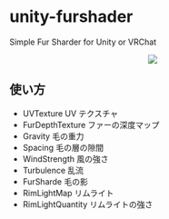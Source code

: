 # unity-furshader

Simple Fur Sharder for Unity or VRChat

<p align="center">
  <img src="https://mushus.github.io/unity-fursharder/preview.gif">
</div>

## 使い方

- UVTexture UV テクスチャ
- FurDepthTexture ファーの深度マップ
- Gravity 毛の重力
- Spacing 毛の層の隙間
- WindStrength 風の強さ
- Turbulence 乱流
- FurSharde 毛の影
- RimLightMap リムライト
- RimLightQuantity リムライトの強さ
